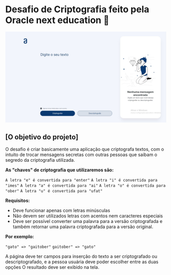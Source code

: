 # Desafio de Criptografia feito pela Oracle next education :dart:

<img src="./cript.jpg" alt="Imagem da página" >

## [O objetivo do projeto]

O desafio é criar basicamente uma aplicação que criptografa textos, com o intuito de trocar mensagens secretas com outras pessoas que saibam o segredo da criptografia utilizada.

**As "chaves" de criptografia que utilizaremos são:**

``A letra "e" é convertida para "enter"``
``A letra "i" é convertida para "imes"``
``A letra "a" é convertida para "ai"``
``A letra "o" é convertida para "ober"``
``A letra "u" é convertida para "ufat"``

**Requisitos:**
- Deve funcionar apenas com letras minúsculas
- Não devem ser utilizados letras com acentos nem caracteres especiais
- Deve ser possível converter uma palavra para a versão criptografada e também retornar uma palavra criptografada para a versão original.

**Por exemplo:**

``"gato" => "gaitober"``
``gaitober" => "gato"``

A página deve ter campos para inserção do texto a ser criptografado ou descriptografado, e a pessoa usuária deve poder escolher entre as duas opções
O resultado deve ser exibido na tela.
